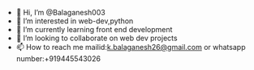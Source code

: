 - 👋 Hi, I’m @Balaganesh003
- 👀 I’m interested in web-dev,python
- 🌱 I’m currently learning front end development
- 💞️ I’m looking to collaborate on web dev projects 
- 📫 How to reach me mailid:k.balaganesh26@gmail.com or whatsapp number:+919445543026



